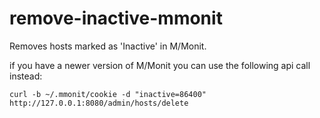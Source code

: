 # remove-inactive-mmonit
Removes hosts marked as 'Inactive' in M/Monit.

if you have a newer version of M/Monit you can use the following api call instead:

`curl -b ~/.mmonit/cookie -d "inactive=86400" http://127.0.0.1:8080/admin/hosts/delete`
